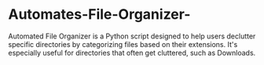 # Automates-File-Organizer-
Automated File Organizer is a Python script designed to help users declutter specific directories by categorizing files based on their extensions. It's especially useful for directories that often get cluttered, such as Downloads.
